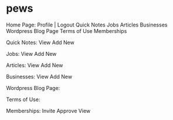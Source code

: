 # pews
Home Page:
	Profile | Logout
	Quick Notes
	Jobs
	Articles
	Businesses
	Wordpress Blog Page
	Terms of Use
	Memberships

Quick Notes:
	View
	Add New
	
Jobs:
	View
	Add New
	
Articles:
	View
	Add New
	
Businesses:
	View
	Add New
	
Wordpress Blog Page:
	<external link>

Terms of Use:
	
Memberships:
	Invite
	Approve
	View
	
